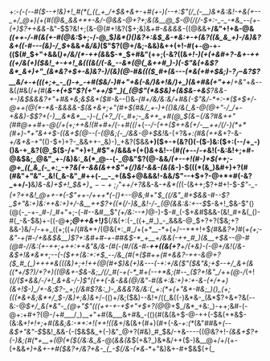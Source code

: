 +:-*(_-(_--#(*_$--+!&)+!_#(*(_((_+_/+$&+&+-_+#_(+*-)(--*+:$"(/_(-__)&*&:&!-+&(+--_+/_@+)(+(#(@&_&&+*+-&/-@&&-@+?+;&(&__@_$-@(/(/-$+:-_-_-*&_--(+-(+)$?++&*&*_-&"-$$?&!+;(&-@(#+!&?($+;&)&_+#-&&&&-_((@&&+__/&"+!+&-@&_((++-/-#(&(+-#(@&:_$+;-/-@_$_)&*()()&?+:&$_&-*&:+-+(&?((&_&_+)-/&)&?&+((-#---(&)-/_$_+&&_+&/&)_($"$?(@+/&;-&&)&++(+!-#(+-@-+-(($(#_$+"+&&(_)+/&/(*-++(&_&$-*_$+#&"(++;(-&?((&*+!-)(+(+&#+?-&+-++((+/&(+)($&!_+-++!_&(((&(/(-&_--&*(@(_&++#_)-)(-$"&(+&$?&*_&+)+"_(&*&?+$+-&)&?-)_/_(&)(@-#_&((($_#+(&---(*&(+#+$&;_)_-$?_/-$&?$?__&/+-+(((+;+_-_()-+_-+#($&/-)_#+"+&(-&/_)_&+!&/_)_+_)(&+#&*_(+"++___/_+&"_+_&_--&(_(#_&(/_+(#_(___&-+(+$"$?(*+"+*+/$"_)(_(@$"(*&$&)+(&$&-+&__$?&&-+-)&$&&&?+"+#&+&;&$&+($_#-&--()&*_-(#+/&/&:&/+#&(-_$"&/-*+:-*($+$+/-@++(@(*-*&-&&&&-$(_&+&_+;+"(#+$(#&/_+-)+(()&/&(_&-@(@+"-/_/+-+&&)-$$?+(-)__&*&*__-)-(_(+?_/(-_#+;-_&++_+#(@_$(___&$-$(/&?_#&++"(#_#_@++_#_+-@(/+(+;++&!(#+#+/(*-+_#((_/+(_--/-(++($++&(+/-__++/(/-)(*+*(#+)-*+"&++$-((&+$(@--(-(@&;(-_/&&-@+$&!_&-$($+?&*+:(#&(++&*+?-&-_+/&+&-+"_(()-$+)+?-_&&++-_&)-)_+&?($&&__+)($+-+(&?()(-($-)&:($+:(--/+_-)()&-+_&?(@_$($-/+"+)+!_#$"+/&&&+(+()_&_+&!--(#_((+-_-/-_+_&!(-&:&!+;+#-@&$&;_@&"_+-/&)&:_&(*_@--(-_@&"$?(@-&&*_/(+--+!(#-)+$(++;-@+_((_&_(-_+:_-+?&(+-&&(&++$"_+(/_)&!-&&-_(&(&*-)-$(((*(&_)&#+)+?(#(#&"+"&"-_&!(_&-&"_#++(-__-_+(&$_+_@&&&!-&&/$"--+$+?-@+*+#(-&?_++/-)__&*_)&-&)+$+!_$&$+)_+--+;_/$"+_+/+?&*&-&_-+&*((_(-(&++;$?+#+!-$-_$"-_-(+?++&!_@++-*(-$"+$+$-/+++*(-()+--@&;_#+"_$_((/&"_#+$&&-#--$?_$+"&:+)&:++&:+)+/-&__++$?+((*(/-)&_&!-/-_(@(&&:&:+--$_$-&+!_$&-$"()(@(-_-+-_#-/_#+"+;-(-#--&#__$"_(+/&:--+)_@-)-$-#_(-$+_&#_$&&-(&!_#+&(_()-#(_-&-$&)+-((-@__+;_@++&_+!_)___$(/&(+:(-_((+_#_)_-_&&&-@_$+?+?($&;+?&&-)&/-/-++_((+;((+/(#&*+/(@&(+:_#_/+(+*__-*+(+/--+*+!+$_(_#&_&?+)_#(*+(+;_-&"-+(#-/+&&$&__)$?+:&#+#-+-#_#&$-*_+__+/&&(-++_#_)(&__+$&--@-#(@_#-/_/&:(+-++;+++:++&"&/&-(#_(-(_#_/(&-#_-__++((&(+?__+/(+&)-(-@+/&!(/&-&$+!&*&*+;--(-($_++(&:+:+$_--/&_(#(+($_#++(#+&&?_-++-&_@+?($_#_(_)+++*&(((&)+;+!++(@(#+$_)_&_(+)&_--_-(-+:+/&($"($&"&;+$--+/_&+(&((*+/$?_)_/+?+)((_@&+-$&-&;_/(/_#(-+(-*_#+(--+*&;(#--_($?+!&"_/+*+_(@-/_(+!(*(/($+&&/-/+!_&+&-/-)$"((++(-&-&&(@_/&"-#(&+:&:+)+:+-&-($+/+$+)(&+!_$-)_/+-&;$?-_+;(/&#$?&:_)-_&&&?&/&:(_+:(*+(+"&*-#&;_)()_(+;(((*&+&;&*+/_$-/&*_)+;&)&+_/-(()+/&;($&)--&!+/((_&((-)&*&-_(&*$?+&+?&(--&:-@_$+/_&(*&"-_(@+"$"(((++-+-+$+"+$+?(@_@+$_/&*_+&:_)-++;&#-(-@+:+#+?(@-/+#___/_)__+"+#(&___&+#&_-(()(#(&(&+$-@-++(-$&(+*&$-(&:&_+!+!+;+#(&&;&:-*+:+!(++!((&+_/&(&+(#+)(#+(-&_-+:(*_(&"_#_#&+_(--&$+"&"-$_$&!_&&-(-($&$&_+(-)&"_@+?(#&)_#_$&/-+&----((@&?+!-*(&&+$?+(-)&;(#(*+__+(@(*($(/&:&_&*-@(_&&(&_$(+&?_)&*&/++($-)&__@+/+/(+-(+&&_+)+&+-+#($&?+/&?+&-_(_-$(/&-(*&_-*+"&)&+-#+$&$(+(_
